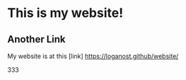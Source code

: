 # This is my website!

## Another Link

My website is at this [link] https://loganost.github/website/

333
